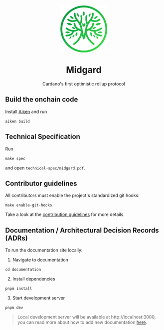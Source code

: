 <p align="center">
  <img width="150px" src="documentation/public/midgard-icon-green.png" align="center" alt="Midgard Logo"/>
  <h1 align="center">Midgard</h1>
  <p align="center">Cardano's first optimistic rollup protocol</p>
</p>

## Build the onchain code

Install [Aiken](https://aiken-lang.org/) and run 

``` 
aiken build
```

## Technical Specification

Run 
```
make spec
```

 and open `technical-spec/midgard.pdf`.

## Contributor guidelines

All contributors must enable the project's standardized git hooks:

```
make enable-git-hooks
```

Take a look at the [contribution guidelines](./CONTRIBUTING.md) for more details.

## Documentation / Architectural Decision Records (ADRs)

To run the documentation site locally:

1. Navigate to documentation

```
cd documentation
```

2. Install dependencies

```
pnpm install
```

3. Start development server

```
pnpm dev
```

> Local development server will be available at http://localhost:3000, you can read more about how to add new documentation [here](https://github.com/Anastasia-Labs/midgard/blob/main/documentation/README.md).
